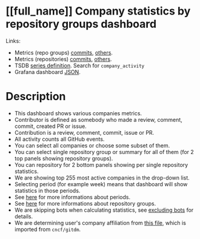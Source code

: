 <h1 id="kubernetes-dashboard">[[full_name]] Company statistics by repository groups dashboard</h1>
<p>Links:</p>
<ul>
<li>Metrics (repo groups) <a href="https://github.com/cncf/devstats/blob/master/metrics/kubernetes/company_activity_commits.sql" target="_blank">commits</a>, <a href="https://github.com/cncf/devstats/blob/master/metrics/kubernetes/company_activity.sql" target="_blank">others</a>.</li>
<li>Metrics (repositories) <a href="https://github.com/cncf/devstats/blob/master/metrics/kubernetes/company_activity_commits_repos.sql" target="_blank">commits</a>, <a href="https://github.com/cncf/devstats/blob/master/metrics/kubernetes/company_activity_repos.sql" target="_blank">others</a>.</li>
<li>TSDB <a href="https://github.com/cncf/devstats/blob/master/metrics/kubernetes/metrics.yaml" target="_blank">series definition</a>. Search for <code>company_activity</code></li>
<li>Grafana dashboard <a href="https://github.com/cncf/devstats/blob/master/grafana/dashboards/kubernetes/company-statistics-by-repository-group.json" target="_blank">JSON</a>.</li>
</ul>
<h1 id="description">Description</h1>
<ul>
<li>This dashboard shows various companies metrics.</li>
<li>Contributor is defined as somebody who made a review, comment, commit, created PR or issue.</li>
<li>Contribution is a review, comment, commit, issue or PR.</li>
<li>All activity counts all GitHub events.</li>
<li>You can select all companies or choose some subset of them.</li>
<li>You can select single repository group or summary for all of them (for 2 top panels showing repository groups).</li>
<li>You can repository for 2 bottom panels showing per single repository statistics.</li>
<li>We are showing top 255 most active companies in the drop-down list.</li>
<li>Selecting period (for example week) means that dashboard will show statistics in those periods.</li>
<li>See <a href="https://github.com/cncf/devstats/blob/master/docs/periods.md" target="_blank">here</a> for more informations about periods.</li>
<li>See <a href="https://github.com/cncf/devstats/blob/master/docs/repository_groups.md" target="_blank">here</a> for more informations about repository groups.</li>
<li>We are skipping bots when calculating statistics, see <a href="https://github.com/cncf/devstats/blob/master/docs/excluding_bots.md" target="_blank">excluding bots</a> for details.</li>
<li>We are determining user's company affiliation from <a href="https://github.com/cncf/devstats/blob/master/github_users.json" target="_blank">this file</a>, which is imported from <code>cncf/gitdm</code>.</li>
</ul>
